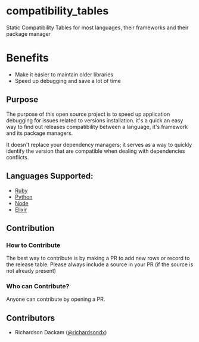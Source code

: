 # compatibility_tables
Static Compatibility Tables for most languages, their frameworks and their package manager

# Benefits
- Make it easier to maintain older libraries
- Speed up debugging and save a lot of time

## Purpose
The purpose of this open source project is to speed up application debugging for issues related to versions installation. it's a quick an easy way to find out releases compatibility between a language, it's framework and its package managers.

It doesn't replace your dependency managers; it serves as a way to quickly identify the version that are compatible when dealing with dependencies conflicts.

## Languages Supported:
- [Ruby](https://github.com/richardsondx/compatibility_tables/blob/main/RUBY.md)
- [Python](https://github.com/richardsondx/compatibility_tables/blob/main/PYTHON.md)
- [Node](https://github.com/richardsondx/compatibility_tables/blob/main/NODE.md)
- [Elixir](https://github.com/richardsondx/compatibility_tables/blob/main/ELIXIR.md)

## Contribution


### How to Contribute 

The best way to contribute is by making a PR to add new rows or record to the release table. Please always include a source in your PR (if the source is not already present) 

### Who can Contribute? 

Anyone can contribute by opening a PR.

## Contributors

- Richardson Dackam ([@richardsondx](https://twitter.com/richardsondx))
